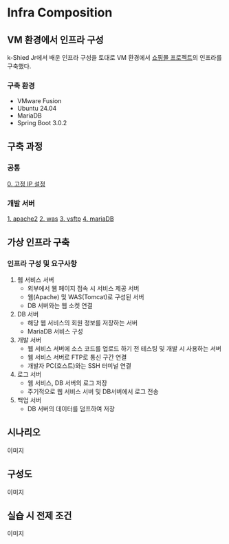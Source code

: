 # Infra Composition

## VM 환경에서 인프라 구성
k-Shied Jr에서 배운 인프라 구성을 토대로 VM 환경에서 [쇼핑몰 프로젝트](https://github.com/wlsdud0/java-spring-project-v2)의 인프라를 구축했다.

### 구축 환경
- VMware Fusion
- Ubuntu 24.04
- MariaDB
- Spring Boot 3.0.2

## 구축 과정
### 공통
[0. 고정 IP 설정](./인프라-구성/0.%20(공통)고정IP설정.md)
### 개발 서버
[1. apache2](./인프라-구성/1.%20dev_server/1.%20apache2.md)
[2. was](./인프라-구성/1.%20dev_server/2.%20was.md)
[3. vsftp](./인프라-구성/1.%20dev_server/3.%20vsftp.md)
[4. mariaDB](./인프라-구성/1.%20dev_server/4.%20mariaDB.md)



## 가상 인프라 구축
### 인프라 구성 및 요구사항
1. 웹 서비스 서버 
   - 외부에서 웹 페이지 접속 시 서비스 제공 서버
   - 웹(Apache) 및 WAS(Tomcat)로 구성된 서버
   - DB 서버와는 웹 소켓 연결
2. DB 서버
   - 해당 웹 서비스의 회원 정보를 저장하는 서버
   - MariaDB 서비스 구성
3. 개발 서버
   - 웹 서비스 서버에 소스 코드를 업로드 하기 전 테스팅 및 개발 시 사용하는 서버
   - 웹 서비스 서버로 FTP로 통신 구간 연결
   - 개발자 PC(호스트)와는 SSH 터미널 연결
4. 로그 서버
   - 웹 서비스, DB 서버의 로그 저장
   - 주기적으로 웹 서비스 서버 및 DB서버에서 로그 전송
5. 백업 서버
   - DB 서버의 데이터를 덤프하여 저장


## 시나리오
이미지

## 구성도
이미지

## 실습 시 전제 조건
이미지